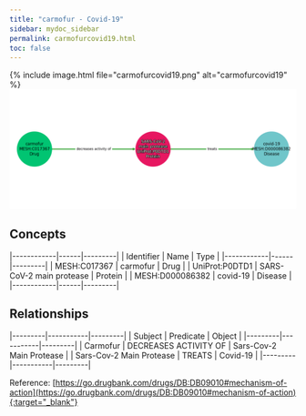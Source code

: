 ```yaml
---
title: "carmofur - Covid-19"
sidebar: mydoc_sidebar
permalink: carmofurcovid19.html
toc: false 
---
```


{% include image.html file="carmofurcovid19.png" alt="carmofurcovid19" %}![Path Visualization](/images/carmofurcovid19.png)

## Concepts

|------------|------|---------|
| Identifier | Name | Type    |
|------------|------|---------|
| MESH:C017367 | carmofur | Drug |
| UniProt:P0DTD1 | SARS-CoV-2 main protease | Protein |
| MESH:D000086382 | covid-19 | Disease |
|------------|------|---------|

## Relationships

|---------|-----------|---------|
| Subject | Predicate | Object  |
|---------|-----------|---------|
| Carmofur | DECREASES ACTIVITY OF | Sars-Cov-2 Main Protease |
| Sars-Cov-2 Main Protease | TREATS | Covid-19 |
|---------|-----------|---------|

Reference: [https://go.drugbank.com/drugs/DB:DB09010#mechanism-of-action](https://go.drugbank.com/drugs/DB:DB09010#mechanism-of-action){:target="_blank"}